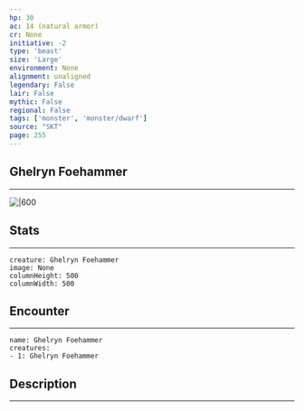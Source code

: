 ```yaml
---
hp: 30
ac: 14 (natural armor)
cr: None
initiative: -2
type: 'beast'    
size: 'Large'
environment: None
alignment: unaligned
legendary: False
lair: False
mythic: False
regional: False
tags: ['monster', 'monster/dwarf']
source: "SKT"
page: 255
---
```


## Ghelryn Foehammer
---

![|600](D:/Program%20Files/5e.tools/img/bestiary/SKT/Ghelryn%20Foehammer.jpg)

## Stats
---

```statblock
creature: Ghelryn Foehammer
image: None
columnHeight: 500
columnWidth: 500
```

## Encounter
---

```encounter-table
name: Ghelryn Foehammer
creatures:
- 1: Ghelryn Foehammer
```

## Description
---




